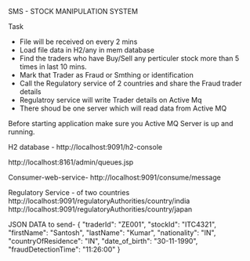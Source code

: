 
SMS - STOCK MANIPULATION SYSTEM

Task
- File will be received on every 2 mins
- Load file data in H2/any in mem database
- Find the traders who have Buy/Sell any perticuler stock more than 5 times in last 10 mins.
- Mark that Trader as Fraud or Smthing or identification
- Call the Regulatory service of 2 countries and share the Fraud trader details
- Regulatroy service will write Trader details on Active Mq
- There shoud be one server which will read data from Active MQ

Before starting application make sure you Active MQ Server is up and running.

H2 database - http://localhost:9091/h2-console

http://localhost:8161/admin/queues.jsp

Consumer-web-service-
http://localhost:9091/consume/message

Regulatory Service - of two countries
http://localhost:9091/regulatoryAuthorities/country/india
http://localhost:9091/regulatoryAuthorities/country/japan


JSON DATA to send-
{
"traderId": "ZE001",
"stockId": "ITC4321",
"firstName": "Santosh",
"lastName": "Kumar",
"nationality": "IN",
"countryOfResidence": "IN",
"date_of_birth": "30-11-1990",
"fraudDetectionTime": "11:26:00"
}




















